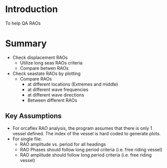 # Introduction

To help QA RAOs

# Summary

- Check displacement RAOs
    - Utilize long seas RAOs criteria
    - Compare betwen RAOs 
- Check seastate RAOs by plotting
    - Compare RAOs 
        - at different locations (Extremes and middle)
        - at different wave frequencies
        - at different wave directions
        - Between different RAOs

## Key Assumptions

- For orcaflex RAO analysis, the program assumes that there is only 1 vessel defined. The index of the vessel is hard coded to generate plots.
- For single file:
    - RAO amplitude vs. period for all headings
    - RAO Phases should follow long period criteria (i.e. free riding vessel)
    - RAO amplitude should follow long period criteria (i.e. free riding vessel)